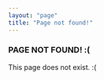 ```yaml
---
layout: "page"
title: "Page not found!"
---
```


### PAGE NOT FOUND! :(
This page does not exist. :(

